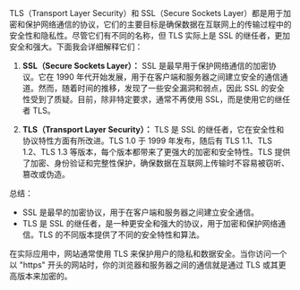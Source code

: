 TLS（Transport Layer Security）和 SSL（Secure Sockets Layer）都是用于加密和保护网络通信的协议，它们的主要目标是确保数据在互联网上的传输过程中的安全性和隐私性。尽管它们有不同的名称，但 TLS 实际上是 SSL 的继任者，更加安全和强大。下面我会详细解释它们：

1. **SSL（Secure Sockets Layer）：**
   SSL 是最早用于保护网络通信的加密协议。它在 1990 年代开始发展，用于在客户端和服务器之间建立安全的通信通道。然而，随着时间的推移，发现了一些安全漏洞和弱点，因此 SSL 的安全性受到了质疑。目前，除非特定要求，通常不再使用 SSL，而是使用它的继任者 TLS。

2. **TLS（Transport Layer Security）：**
   TLS 是 SSL 的继任者，它在安全性和协议特性方面有所改进。TLS 1.0 于 1999 年发布，随后有 TLS 1.1、TLS 1.2、TLS 1.3 等版本，每个版本都带来了更强大的加密和安全特性。TLS 提供了加密、身份验证和完整性保护，确保数据在互联网上传输时不容易被窃听、篡改或伪造。

总结：
- SSL 是最早的加密协议，用于在客户端和服务器之间建立安全通信。
- TLS 是 SSL 的继任者，是一种更安全和强大的协议，用于加密和保护网络通信。TLS 的不同版本提供了不同的安全特性和算法。

在实际应用中，网站通常使用 TLS 来保护用户的隐私和数据安全。当你访问一个以 "https" 开头的网站时，你的浏览器和服务器之间的通信就是通过 TLS 或其更高版本来加密的。